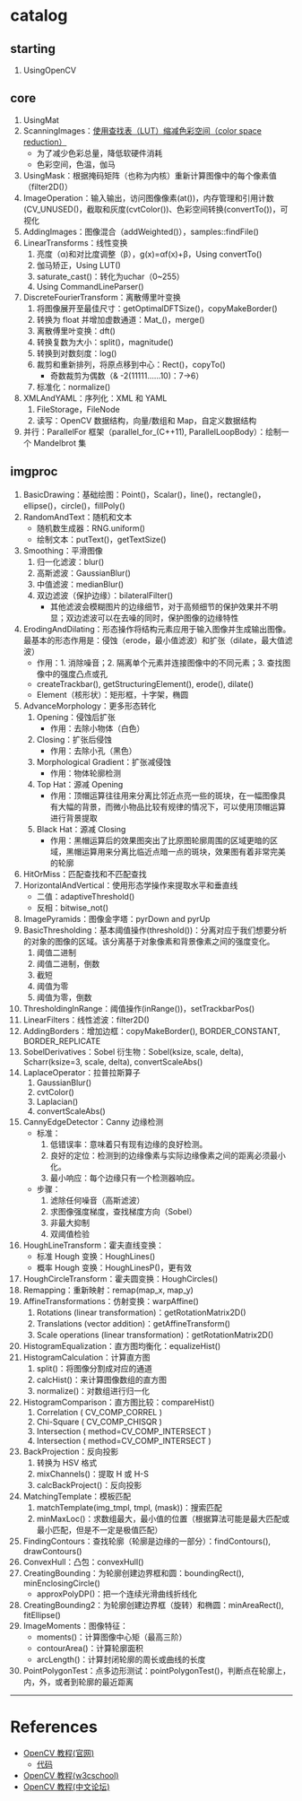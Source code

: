# catalog

## starting

1. UsingOpenCV
    
## core

1. UsingMat
2. ScanningImages：[使用查找表（LUT）缩减色彩空间（color space reduction）](https://blog.csdn.net/wonder_coole/article/details/80541725)
    - 为了减少色彩总量，降低软硬件消耗
    - 色彩空间，色温，伽马
3. UsingMask：根据掩码矩阵（也称为内核）重新计算图像中的每个像素值（filter2D()）
4. ImageOperation：输入输出，访问图像像素(at<uchar>())，内存管理和引用计数(CV_UNUSED()，截取和灰度(cvtColor())、色彩空间转换(convertTo())，可视化
5. AddingImages：图像混合（addWeighted()），samples::findFile()
6. LinearTransforms：线性变换
    1. 亮度（α)和对比度调整（β），g(x)=αf(x)+β，Using convertTo()
    2. 伽马矫正，Using LUT()
    3. saturate_cast<uchar>()：转化为uchar（0~255）
    4. Using CommandLineParser()
7. DiscreteFourierTransform：离散傅里叶变换
    1. 将图像展开至最佳尺寸：getOptimalDFTSize()，copyMakeBorder()
    2. 转换为 float 并增加虚数通道：Mat_<float>()，merge()
    3. 离散傅里叶变换：dft()
    4. 转换复数为大小：split()，magnitude()
    5. 转换到对数刻度：log()
    6. 裁剪和重新排列，将原点移到中心：Rect()，copyTo()
        - 奇数裁剪为偶数（& -2(11111……10)：7->6）
    7. 标准化：normalize()
8. XMLAndYAML：序列化：XML 和 YAML
    1. FileStorage，FileNode
    2. 读写：OpenCV 数据结构，向量/数组和 Map，自定义数据结构
9. 并行：ParallelFor 框架（parallel_for_(C++11), ParallelLoopBody）：绘制一个 Mandelbrot 集
    
## imgproc

1. BasicDrawing：基础绘图：Point()，Scalar()，line()，rectangle()，ellipse()，circle()，fillPoly()
2. RandomAndText：随机和文本
    - 随机数生成器：RNG.uniform()
    - 绘制文本：putText()，getTextSize()
3. Smoothing：平滑图像
    1. 归一化滤波：blur()
    2. 高斯滤波：GaussianBlur()
    3. 中值滤波：medianBlur()
    4. 双边滤波（保护边缘）：bilateralFilter()
        - 其他滤波会模糊图片的边缘细节，对于高频细节的保护效果并不明显；双边滤波可以在去噪的同时，保护图像的边缘特性
4. ErodingAndDilating：形态操作将结构元素应用于输入图像并生成输出图像。最基本的形态作用是：侵蚀（erode，最小值滤波）和扩张（dilate，最大值滤波）
    - 作用：1. 消除噪音；2. 隔离单个元素并连接图像中的不同元素；3. 查找图像中的强度凸点或孔
    - createTrackbar(), getStructuringElement(), erode(), dilate()
    - Element（核形状）：矩形框，十字架，椭圆
5. AdvanceMorphology：更多形态转化
    1. Opening：侵蚀后扩张
        - 作用：去除小物体（白色）
    2. Closing：扩张后侵蚀
        - 作用：去除小孔（黑色）
    3. Morphological Gradient：扩张减侵蚀
        - 作用：物体轮廓检测
    4. Top Hat：源减 Opening
        - 作用：顶帽运算往往用来分离比邻近点亮一些的斑块，在一幅图像具有大幅的背景，而微小物品比较有规律的情况下，可以使用顶帽运算进行背景提取
    5. Black Hat：源减 Closing
        - 作用：黑帽运算后的效果图突出了比原图轮廓周围的区域更暗的区域，黑帽运算用来分离比临近点暗一点的斑块，效果图有着非常完美的轮廓
6. HitOrMiss：匹配查找和不匹配查找
7. HorizontalAndVertical：使用形态学操作来提取水平和垂直线
    - 二值：adaptiveThreshold()
    - 反相：bitwise_not()
8. ImagePyramids：图像金字塔：pyrDown and pyrUp
9. BasicThresholding：基本阈值操作(threshold())：分离对应于我们想要分析的对象的图像的区域。该分离基于对象像素和背景像素之间的强度变化。
    1. 阈值二进制
    2. 阈值二进制，倒数
    3. 截短
    4. 阈值为零
    5. 阈值为零，倒数
10. ThresholdingInRange：阈值操作(inRange())，setTrackbarPos()
11. LinearFilters：线性滤波：filter2D()
12. AddingBorders：增加边框：copyMakeBorder(), BORDER_CONSTANT, BORDER_REPLICATE
13. SobelDerivatives：Sobel 衍生物：Sobel(ksize, scale, delta), Scharr(ksize=3, scale, delta), convertScaleAbs()
14. LaplaceOperator：拉普拉斯算子
    1. GaussianBlur()
    2. cvtColor()
    3. Laplacian()
    4. convertScaleAbs()
15. CannyEdgeDetector：Canny 边缘检测
    - 标准：
        1. 低错误率：意味着只有现有边缘的良好检测。
        2. 良好的定位：检测到的边缘像素与实际边缘像素之间的距离必须最小化。
        3. 最小响应：每个边缘只有一个检测器响应。
    - 步骤：
        1. 滤除任何噪音（高斯滤波）
        2. 求图像强度梯度，查找梯度方向（Sobel）
        3. 非最大抑制
        4. 双阈值检验
16. HoughLineTransform：霍夫直线变换：
    - 标准 Hough 变换：HoughLines()
    - 概率 Hough 变换：HoughLinesP()，更有效
17. HoughCircleTransform：霍夫圆变换：HoughCircles()
18. Remapping：重新映射：remap(map_x, map_y)
19. AffineTransformations：仿射变换：warpAffine()
    1. Rotations (linear transformation)：getRotationMatrix2D()
    2. Translations (vector addition)：getAffineTransform()
    3. Scale operations (linear transformation)：getRotationMatrix2D()
20. HistogramEqualization：直方图均衡化：equalizeHist()
21. HistogramCalculation：计算直方图
    1. split()：将图像分割成对应的通道
    2. calcHist()：来计算图像数组的直方图
    3. normalize()：对数组进行归一化
22. HistogramComparison：直方图比较：compareHist()
    1. Correlation ( CV_COMP_CORREL )
    2. Chi-Square ( CV_COMP_CHISQR )
    3. Intersection ( method=CV_COMP_INTERSECT )
    4. Intersection ( method=CV_COMP_INTERSECT )
23. BackProjection：反向投影
    1. 转换为 HSV 格式
    2. mixChannels()：提取 H 或 H-S
    3. calcBackProject()：反向投影
24. MatchingTemplate：模板匹配
    1. matchTemplate(img_tmpl, tmpl, (mask))：搜索匹配
    2. minMaxLoc()：求数组最大，最小值的位置（根据算法可能是最大匹配或最小匹配，但是不一定是极值匹配）
25. FindingContours：查找轮廓（轮廓是边缘的一部分）：findContours(), drawContours()
26. ConvexHull：凸包：convexHull()
27. CreatingBounding：为轮廓创建边界框和圆：boundingRect(), minEnclosingCircle()
    - approxPolyDP()：把一个连续光滑曲线折线化
28. CreatingBounding2：为轮廓创建边界框（旋转）和椭圆：minAreaRect(), fitEllipse()
29. ImageMoments：图像特征：
    - moments()：计算图像中心矩（最高三阶）
    - contourArea()：计算轮廓面积
    - arcLength()：计算封闭轮廓的周长或曲线的长度
30. PointPolygonTest：点多边形测试：pointPolygonTest()，判断点在轮廓上，内，外，或者到轮廓的最近距离

---

# References

- [OpenCV 教程(官网)](https://docs.opencv.org/master/d9/df8/tutorial_root.html)
    - [代码](https://github.com/opencv/opencv/tree/master/samples/cpp/tutorial_code)
- [OpenCV 教程(w3cschool)](https://www.w3cschool.cn/opencv/opencv-2gnx28u3.html)
- [OpenCV 教程(中文论坛)](http://www.opencv.org.cn/opencvdoc/2.3.2/html/doc/tutorials/tutorials.html)